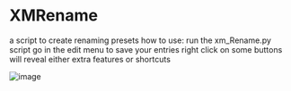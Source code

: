 # XMRename
 a script to create renaming presets
 how to use: run the xm_Rename.py script
             go in the edit menu to save your entries
             right click on some buttons will reveal either extra features or shortcuts
 
 ![image](https://i.imgur.com/aCZC1hH.png)

